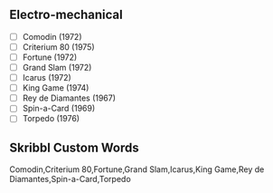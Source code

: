 ## Electro-mechanical
- [ ] Comodin (1972)
- [ ] Criterium 80 (1975)
- [ ] Fortune (1972)
- [ ] Grand Slam (1972)
- [ ] Icarus (1972)
- [ ] King Game (1974)
- [ ] Rey de Diamantes (1967)
- [ ] Spin-a-Card (1969)
- [ ] Torpedo (1976)
## Skribbl Custom Words
Comodin,Criterium 80,Fortune,Grand Slam,Icarus,King Game,Rey de Diamantes,Spin-a-Card,Torpedo